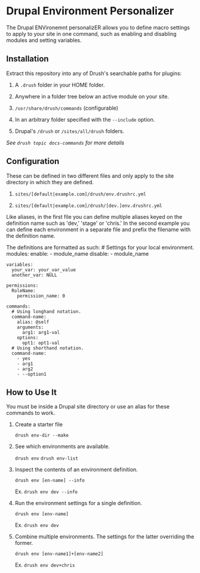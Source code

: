 # Drupal Environment Personalizer
The Drupal ENVironemnt personalizER allows you to define macro settings to apply to
your site in one command, such as enabling and disabling modules and setting
variables.

## Installation
Extract this repository into any of Drush's searchable paths for plugins:

1. A `.drush` folder in your HOME folder.

2. Anywhere in a folder tree below an active module on your site.

3. `/usr/share/drush/commands` (configurable)

4. In an arbitrary folder specified with the `--include` option.

5. Drupal's `/drush` or `/sites/all/drush` folders.


*See `drush topic docs-commands` for more details*

## Configuration

These can be defined in two different files and only apply to the site directory
in which they are defined.

1. `sites/[default|example.com]/drush/env.drushrc.yml`

2. `sites/[default|example.com]/drush/[dev.]env.drushrc.yml`


Like aliases, in the first file you can define multiple aliases keyed on the
definition name such as 'dev,' 'stage' or 'chris.' In the second example you can
define each environment in a separate file and prefix the filename with the
definition name.

The definitions are formatted as such:
	# Settings for your local environment.
	modules:
	  enable:
		- module_name
	  disable:
		- module_name
	
	variables:
	  your_var: your_var_value
	  another_var: NULL
	
	permissions:
	  RoleName:
		permission_name: 0
	
	commands:
	  # Using longhand notation.
	  command-name:
		alias: @self
		arguments:
		  arg1: arg1-val
		options:
		  opt1: opt1-val
	  # Using shorthand notation.
	  command-name:
	    - yes
	    - arg1
	    - arg2
	    - --option1

## How to Use It

You must be inside a Drupal site directory or use an alias for these commands to
work.

1. Create a starter file

    `drush env-dir --make`

1. See which environments are available.

    `drush env`
    `drush env-list`

2. Inspect the contents of an environment definition.

    `drush env [en-name] --info`

    Ex. `drush env dev --info`

3. Run the environment settings for a single definition.

    `drush env [env-name]`

    Ex. `drush env dev`

4. Combine multiple environments.  The settings for the latter overriding the former.

    `drush env [env-name1]+[env-name2]`

    Ex. `drush env dev+chris`
